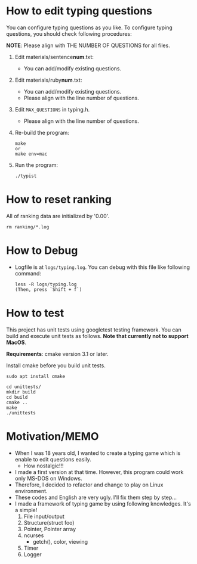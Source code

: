 # How to edit typing questions

You can configure typing questions as you like.
To configure typing questions, you should check following procedures:

**NOTE**: Please align with THE NUMBER OF QUESTIONS for all files.

1. Edit materials/sentence**num**.txt:
    * You can add/modify existing questions.
1. Edit materials/ruby**num**.txt:
    * You can add/modify existing questions.
    * Please align with the line number of questions.
1. Edit ``MAX_QUESTIONS`` in typing.h.
    * Please align with the line number of questions.
1. Re-build the program:

   ```
   make
   or
   make env=mac
   ```
1. Run the program:

   ```
   ./typist
   ```

# How to reset ranking

All of ranking data are initialized by '0.00'.

```
rm ranking/*.log
```

# How to Debug

* Logfile is at ``logs/typing.log``.  You can debug with this file like
  following command:

   ```
   less -R logs/typing.log
   (Then, press `Shift + f`)
   ```

# How to test

This project has unit tests using googletest testing framework.
You can build and execute unit tests as follows. **Note that currently not to support MacOS**.

**Requirements**: cmake version 3.1 or later.

Install cmake before you build unit tests.

```
sudo apt install cmake
```

```
cd unittests/
mkdir build
cd build
cmake ..
make
./unittests
```

# Motivation/MEMO

* When I was 18 years old, I wanted to create a typing game which is enable to
  edit questions easily.
    * How nostalgic!!!
* I made a first version at that time.  However, this program could work only
  MS-DOS on Windows.
* Therefore, I decided to refactor and change to play on Linux environment.
* These codes and English are very ugly.  I'll fix them step by step...
* I made a framework of typing game by using following knowledges.
  It's a simple!
    1. File input/output
    1. Structure(struct foo)
    1. Pointer, Pointer array
    1. ncurses
        * getch(), color, viewing
    1. Timer
    1. Logger
